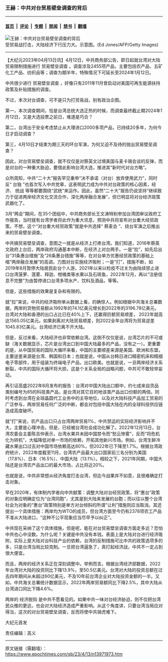 ### 王赫：中共对台贸易壁垒调查的背后

---

#### [首页](../../../..?n13971973) &nbsp;|&nbsp; [评论](../../../../../epoch-comment?n13971973) &nbsp;|&nbsp; [专题](../../../../../epoch-special?n13971973) &nbsp;|&nbsp; [禁闻](../../../../../epoch-news?n13971973) &nbsp;|&nbsp; [禁书](../../../../../books?n13971973) &nbsp;|&nbsp; [翻墙](https://github.com/gfw-breaker/nogfw/blob/master/README.md?n13971973)


<div><img alt="王赫：中共对台贸易壁垒调查的背后" class="attachment-djy_600_400 size-djy_600_400 wp-post-image" src="https://i.epochtimes.com/assets/uploads/2019/12/1411050005272663-600x400.jpg"/>
<div class="caption">
 受贸易战打击，大陆经济下行压力大。示意图。(Ed Jones/AFP/Getty Images)
</div></div><hr/><div class="post_content" id="artbody" itemprop="articleBody">
 <!-- article content begin -->
 <p>
  【大纪元2023年04月13日讯】4月12日，中共商务部公告，即日起就台湾对大陆贸易限制措施进行
  <ok href="https://www.epochtimes.com/gb/tag/%E8%B4%B8%E6%98%93%E5%A3%81%E5%9E%92%E8%B0%83%E6%9F%A5.html">
   贸易壁垒调查
  </ok>
  。调查涉及2455项产品，主要包括农产品、五矿化工产品、纺织品等；调查为期半年，特殊情况下可延长至2024年1月12日。
 </p>
 <p>
  中共很少进行
  <ok href="https://www.epochtimes.com/gb/tag/%E8%B4%B8%E6%98%93%E5%A3%81%E5%9E%92%E8%B0%83%E6%9F%A5.html">
   贸易壁垒调查
  </ok>
  ，好像只有2011年11月曾启动对美国可再生能源扶持政策及补贴措施的调查。
 </p>
 <p>
  不过，本次对台调查，可不是只为打贸易战，别有政治企图。
 </p>
 <p>
  第一，本次调查期间，恰是台湾总统大选正热的时候，而调查最终截止期2024年1月12日，又是大选投票之前日，难道是巧合？
 </p>
 <p>
  第二，台湾出于安全考虑禁止从大理进口2000多项产品，已持续20多年，为何今日才启动调查？
 </p>
 <p>
  第三，4月10日才结束为期三天的环台军演，为何又迫不及待的抛出贸易壁垒调查？
 </p>
 <p>
  因此，对台贸易壁垒调查，就不仅仅是对蔡英文过境美国与麦卡锡会谈的反弹，而是对台的一种重大胁迫，要借此影响台湾大选，推进其“新时代对台方略”。
 </p>
 <p>
  众所周知，中共“二十大”报告罕见重申“决不承诺（对台）放弃使用武力”，同时反“
  <ok href="https://www.epochtimes.com/gb/tag/%E5%8F%B0%E7%8B%AC.html">
   台独
  </ok>
  ”也首次写入中共党章，这表明武力成为中共对台政策的核心因素，经济、
  <ok href="https://www.epochtimes.com/gb/tag/%E7%BB%9F%E6%88%98.html">
   统战
  </ok>
  等等都要围绕“武统”来运作。因此，虽然“二十大”报告仍说坚持“继续致力于促进两岸经济文化交流合作，深化两岸融合发展”，但已明显将对台经济政策武器化了。
 </p>
 <p>
  3月“两会”期间，在35个团组中，中共商务部长王文涛特别参加台湾团审议政府工作报告，当时就有台湾学者将此作为重大讯息，预测中共将宣布对台重大经贸政策。不想，这个“对台重大经贸政策”就是中共选择“
  <ok href="https://www.epochtimes.com/gb/tag/%E8%94%A1%E9%BA%A6%E4%BC%9A.html">
   蔡麦会
  </ok>
  ”、绕台军演之后推出来的贸易壁垒调查。
 </p>
 <p>
  中共搞贸易壁垒调查，意图之一就是从经济上打疼台湾。我们知道，2016年蔡英文政府上台后，两岸政府沟通基本中断，在经济上对台两手。一是“拉”，如先后出台“31条惠台措施”及“26条惠台措施”等等，在对台单方优惠经贸政策的基础上唱“两岸融合发展”的高调，力图对台实施经济吸附；一是“打”，措施不断，如2019年8月暂停大陆居民赴台个人游，2021年以来以检疫不过关为由陆续禁止进口台湾菠萝、莲雾、释迦、柑橘类等水果以及石斑鱼，2022年12月，再以“注册信息不完整”为由暂停进口台湾多项水产、饮料及酒品，等等。
 </p>
 <p>
  但是，这些措施的效果是复杂和有限的。
 </p>
 <p>
  就“拉”来说，中共的经济吸附单从数据上看，的确惊人。例如根据中共海关总署数据，两岸的货物贸易额从1992年的74.1亿美元增长到2022年的3196.78亿美元，台湾对大陆和香港的出口占比已在40%上下，还赢得巨额贸易顺差， 2022年就高达1565.05亿美元。如果剥离对大陆贸易顺差，则2022全年台湾将为贸易逆差1045.83亿美元。台湾经济已离不开大陆。
 </p>
 <p>
  但是，反过来看，大陆经济也非常依赖台湾。这倒不仅仅是说，台湾芯片的不可或缺（海关数据显示，芯片是台湾出口到中国大陆最多的产品，没有之一）。更重要的是，从中国贸易的国际大循环来看，中国的主要顺差来源是美国、欧洲和东盟，主要逆差来源是台湾、韩国和日本；也就是说，中国从台韩日进口精密机床和精细电子零部件，用于组装为终端电子产品，出口欧美。也就是说，一旦两岸经济关系断裂，中共的国际大循环将大损，这是个关系全局的战略问题，中共可不敢轻举妄动。
 </p>
 <p>
  再引证高盛2022年8月发布的报告：台湾对中国大陆出口额中，约七成来自货品类别编号为85的科技类产品，是台湾对其它目的地该类产品出口份额的两倍。同时考虑到台湾在全球晶圆代工业务中的主导地位，以及对大陆科技产品加工贸易的广泛参与，两岸贸易任何广泛的中断，都会对包括中国大陆在内的全球科技供应链造成高度破坏。
 </p>
 <p>
  就“打”来说，农产品出口只占台湾两岸贸易1%，中共禁运的实际经济影响并不大，主要是心理冲击。但是，已经被台湾社会成功化解了。2022年12月13日，台湾农委会主委陈吉仲表示，台湾水果并未因中国禁令而“愁云惨雾”，反而“将危机化为转机”，大幅降低对单一市场的依赖，开拓其他新兴市场。例如，台湾生鲜冷藏水果出口过去对中国市场依赖高达80%，但2022年已下降至1.7%。根据台湾政府统计，2022年度截至11月，台湾农产品最大出口国家前三名分别为美国（17.8%）、日本（16.5%）、中国大陆（13.1%）。相较之下，2021年同期，中国大陆还是台湾农产品出口的最大市场，占比将近20%。
 </p>
 <p>
  也就是说，中共非常想从经济角度打击台湾，但迄今战果并不如意，且很难确定打击对象。
 </p>
 <p>
  早在2020年，有体制内学者向中共献策：调整大陆对台经贸政策，将“惠台”政策的对象应明确定位为“台湾同胞”，尤其是到大陆来发展的台胞；而以往以整个台湾社会为对象的“惠台”政策特别是单方对台倾斜的所谓“让利”措施则应当取消。其还提出一个具体措施：两岸均为WTO的成员，但台湾方面至今仍有2378项农工产品不准从大陆进口，“这种不公平现象应当尽早予以纠正”。
 </p>
 <p>
  中共现在采纳了这个具体措施，但是呢，能在对台贸易壁垒调查方面走多远？恐怕中共也心中没数。为什么呢？关键是中共没有本钱。表面上是大陆对台进行经济吸附，实际上是大陆对台科技产业的依赖，台湾的反制措施可比中共的政策选项多的多，只是台湾当局比较克制。一旦把台湾逼急了，真打起经济战，中共不一定占到很大便宜。
 </p>
 <p>
  而且，两岸的经济关系正在深刻调整中。举例而言。根据台湾经济部数据，2022年台湾对大陆的投资同比下降13.9%，至50.5亿美元。台湾对大陆的投资总额在过去四年期间从未超过60亿美元，不及10年前台湾企业对大陆投资金额的一半。又如，中共海关总署统计数据显示，2022年两岸贸易额同比下降2.5%，其中大陆从台湾进口同比下降4.6%。
 </p>
 <p>
  两岸的
  <ok href="https://www.epochtimes.com/gb/tag/%E7%BB%8F%E6%B5%8E%E8%84%B1%E9%92%A9.html">
   经济脱钩
  </ok>
  是中共不愿看见的。如果中共一味对台经济胁迫，则不仅把台湾民众推的更远，也会对大陆经济造成严重影响。从这个角度讲，只要台湾当局应对得当，这次的对台贸易壁垒调查，反而将使中共骑虎难下。
 </p>
 <p>
  大纪元首发
 </p>
 <p>
  责任编辑：高义
 </p>
 <!-- article content end -->
 <div id="below_article_ad">
 </div>
</div>


---

原文链接（需翻墙）：https://www.epochtimes.com/gb/23/4/13/n13971973.htm